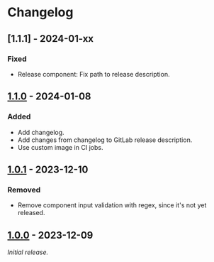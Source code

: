# Changelog


## [1.1.1] - 2024-01-xx

### Fixed
- Release component: Fix path to release description.


## [1.1.0] - 2024-01-08

### Added
- Add changelog.
- Add changes from changelog to GitLab release description.
- Use custom image in CI jobs.


## [1.0.1] - 2023-12-10

### Removed
- Remove component input validation with regex, since it's not yet released.


## [1.0.0] - 2023-12-09
_Initial release._


[1.1.0]: https://gitlab.com/vaz-projects/gitlab/-/releases/1.1.0
[1.0.1]: https://gitlab.com/vaz-projects/gitlab/-/releases/1.0.1
[1.0.0]: https://gitlab.com/vaz-projects/gitlab/-/releases/1.0.0